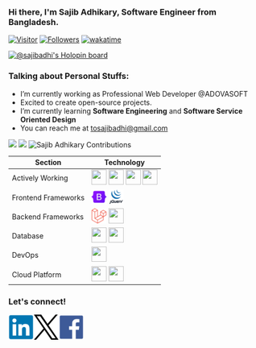 ### Hi there, I'm **Sajib Adhikary**, **Software Engineer** from Bangladesh.

[![Visitor](https://komarev.com/ghpvc/?username=sajibAdhi)](#)
[![Followers](https://img.shields.io/github/followers/sajibAdhi?label=followers&style=social)](#)
[![wakatime](https://wakatime.com/badge/user/eb4a2b8a-5057-4204-aea3-7efc263f563b.svg)](https://wakatime.com/@eb4a2b8a-5057-4204-aea3-7efc263f563b)
    


<!-- Holopin Board -->
[![@sajibadhi's Holopin board](https://holopin.me/sajibadhi)](https://holopin.io/@sajibadhi)

### Talking about Personal Stuffs:
  - I’m currently working as Professional Web Developer @ADOVASOFT
  - Excited to create open-source projects.
  - I’m currently learning **Software Engineering** and **Software Service Oriented Design**
  - You can reach me at <a href="mailto:tosajibadhi@gmail.com">tosajibadhi@gmail.com</a>

<!--START_SECTION:waka-->
<!--END_SECTION:waka-->

<div>
    <img src="https://github-readme-stats.vercel.app/api?username=sajibAdhi&show_icons=true&count_private=true" height="178" />
    <img src="https://github-readme-stats.vercel.app/api/top-langs/?username=sajibAdhi&layout=compact" height="178" />
    <img src="https://github-readme-streak-stats.herokuapp.com/?user=sajibAdhi&layout=compact" height="178" alt="Sajib Adhikary Contributions" /> 
</div>

| Section | Technology |
|---------|------------|
| Actively Working | <img src="https://cdn.jsdelivr.net/gh/devicons/devicon/icons/php/php-original.svg" height="30px" width="30px" /> <img src="https://cdn.jsdelivr.net/gh/devicons/devicon/icons/javascript/javascript-original.svg" height="30px" width="30px" /> <img src="https://cdn.jsdelivr.net/gh/devicons/devicon/icons/python/python-original-wordmark.svg" height="30px" width="30px" /> <img src="https://cdn.jsdelivr.net/gh/devicons/devicon/icons/bash/bash-original.svg" height="30px" width="30px" /> |
| Frontend Frameworks | <img src="https://raw.githubusercontent.com/devicons/devicon/v2.16.0/icons/bootstrap/bootstrap-original.svg" height="30px" width="30px" /> <img src="https://raw.githubusercontent.com/devicons/devicon/v2.16.0/icons/jquery/jquery-original-wordmark.svg" height="30px" width="30px" /> |
| Backend Frameworks | <img src="https://raw.githubusercontent.com/devicons/devicon/v2.16.0/icons/laravel/laravel-original.svg" height="30px" width="30px" /> <img src="https://cdn.jsdelivr.net/gh/devicons/devicon/icons/codeigniter/codeigniter-plain-wordmark.svg" height="30px" width="30px" /> |
| Database | <img src="https://cdn.jsdelivr.net/gh/devicons/devicon/icons/mysql/mysql-original-wordmark.svg" height="30px" width="30px" /> <img src="https://cdn.jsdelivr.net/gh/devicons/devicon/icons/postgresql/postgresql-original-wordmark.svg" height="30px" width="30px" /> |
| DevOps | <img src="https://cdn.jsdelivr.net/gh/devicons/devicon/icons/docker/docker-original-wordmark.svg" height="30px" width="30px" /> |
| Cloud Platform | <img src="https://cdn.jsdelivr.net/gh/devicons/devicon/icons/azure/azure-original-wordmark.svg" height="30px" width="30px" /> <img src="https://cdn.jsdelivr.net/gh/devicons/devicon/icons/googlecloud/googlecloud-original.svg" height="30px" width="30px" /> |


### Let's connect!
<p>
    <a href="https://www.linkedin.com/in/sajibAdhi/" target="blank"><img align="left" alt="Sajib Adhikary's LinkedIn" width="50px" src="https://raw.githubusercontent.com/devicons/devicon/v2.16.0/icons/linkedin/linkedin-original.svg" /> </a>
    <a href="https://twitter.com/sajibAdhi" target="blank"><img align="left" alt="Sajib Adhikary's Twitter" width="50px" src="https://raw.githubusercontent.com/devicons/devicon/v2.16.0/icons/twitter/twitter-original.svg" /></a>
    <a href="https://web.facebook.com/sajibAdhi" target="blank"><img align="left" alt="Sajib Adhikary's Facebook" width="50px" src="https://raw.githubusercontent.com/devicons/devicon/v2.16.0/icons/facebook/facebook-original.svg" /></a>
</p>
